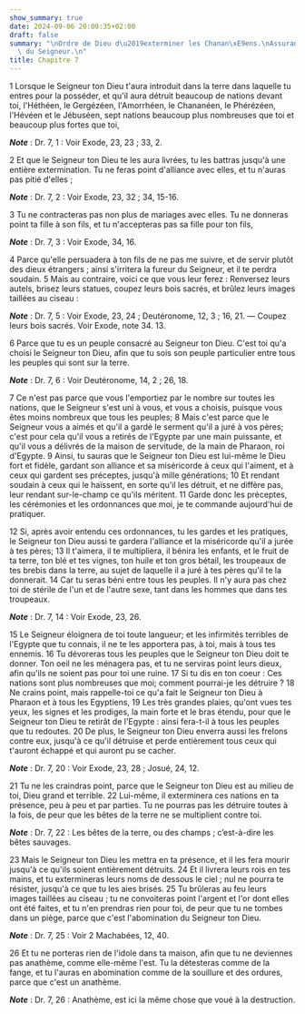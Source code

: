 ```yaml
---
show_summary: true
date: 2024-09-06 20:00:35+02:00
draft: false
summary: "\nOrdre de Dieu d\u2019exterminer les Chanan\xE9ens.\nAssurance de la protection\
  \ du Seigneur.\n"
title: Chapitre 7
---
```





1 Lorsque le Seigneur ton Dieu t'aura introduit dans la terre dans laquelle tu entres pour la posséder, et qu'il aura détruit beaucoup de nations devant toi, l'Héthéen, le Gergézéen, l'Amorrhéen, le Chananéen, le Phérézéen, l'Hévéen et le Jébuséen, sept nations beaucoup plus nombreuses que toi et beaucoup plus fortes que toi,

***Note*** :  Dr. 7, 1 : Voir Exode, 23, 23 ; 33, 2.

2 Et que le Seigneur ton Dieu te les aura livrées, tu les battras jusqu'à une entière extermination. Tu ne feras point d'alliance avec elles, et tu n'auras pas pitié d'elles ;

***Note*** :  Dr. 7, 2 : Voir Exode, 23, 32 ; 34, 15-16.

3 Tu ne contracteras pas non plus de mariages avec elles. Tu ne donneras point ta fille à son fils, et tu n'accepteras pas sa fille pour ton fils,

***Note*** :  Dr. 7, 3 : Voir Exode, 34, 16.

4 Parce qu'elle persuadera à ton fils de ne pas me suivre, et de servir plutôt des dieux étrangers ; ainsi s'irritera la fureur du Seigneur, et il te perdra soudain. 5 Mais au contraire, voici ce que vous leur ferez : Renversez leurs autels, brisez leurs statues, coupez leurs bois sacrés, et brûlez leurs images taillées au ciseau :

***Note*** :  Dr. 7, 5 : Voir Exode, 23, 24 ; Deutéronome, 12, 3 ; 16, 21. ― Coupez leurs bois sacrés. Voir Exode, note 34. 13.


6 Parce que tu es un peuple consacré au Seigneur ton Dieu. C'est toi qu'a choisi le Seigneur ton Dieu, afin que tu sois son peuple particulier entre tous les peuples qui sont sur la terre.

***Note*** :  Dr. 7, 6 : Voir Deutéronome, 14, 2 ; 26, 18.

7 Ce n'est pas parce que vous l'emportiez par le nombre sur toutes les nations, que le Seigneur s'est uni à vous, et vous a choisis, puisque vous êtes moins nombreux que tous les peuples; 8 Mais c'est parce que le Seigneur vous a aimés et qu'il a gardé le serment qu'il a juré à vos pères; c'est pour cela qu'il vous a retirés de l'Egypte par une main puissante, et qu'il vous a délivrés de la maison de servitude, de la main de Pharaon, roi d'Egypte. 9 Ainsi, tu sauras que le Seigneur ton Dieu est lui-même le Dieu fort et fidèle, gardant son alliance et sa miséricorde à ceux qui l'aiment, et à ceux qui gardent ses préceptes, jusqu'à mille générations; 10 Et rendant soudain à ceux qui le haïssent, en sorte qu'il les détruit, et ne diffère pas, leur rendant sur-le-champ ce qu'ils méritent. 11 Garde donc les préceptes, les cérémonies et les ordonnances que moi, je te commande aujourd'hui de pratiquer.


12 Si, après avoir entendu ces ordonnances, tu les gardes et les pratiques, le Seigneur ton Dieu aussi te gardera l'alliance et la miséricorde qu'il a jurée à tes pères; 13 Il t'aimera, il te multipliera, il bénira les enfants, et le fruit de ta terre, ton blé et tes vignes, ton huile et ton gros bétail, les troupeaux de tes brebis dans la terre, au sujet de laquelle il a juré à tes pères qu'il te la donnerait. 14 Car tu seras béni entre tous les peuples. Il n'y aura pas chez toi de stérile de l'un et de l'autre sexe, tant dans les hommes que dans tes troupeaux.

***Note*** :  Dr. 7, 14 : Voir Exode, 23, 26.

15 Le Seigneur éloignera de toi toute langueur; et les infirmités terribles de l'Egypte que tu connais, il ne te les apportera pas, à toi, mais à tous tes ennemis. 16 Tu dévoreras tous les peuples que le Seigneur ton Dieu doit te donner. Ton oeil ne les ménagera pas, et tu ne serviras point leurs dieux, afin qu'ils ne soient pas pour toi une ruine. 17 Si tu dis en ton coeur : Ces nations sont plus nombreuses que moi; comment pourrai-je les détruire ? 18 Ne crains point, mais rappelle-toi ce qu'a fait le Seigneur ton Dieu à Pharaon et à tous les Egyptiens, 19 Les très grandes plaies, qu'ont vues tes yeux, les signes et les prodiges, la main forte et le bras étendu, pour que le Seigneur ton Dieu te retirât de l'Egypte : ainsi fera-t-il à tous les peuples que tu redoutes. 20 De plus, le Seigneur ton Dieu enverra aussi les frelons contre eux, jusqu'à ce qu'il détruise et perde entièrement tous ceux qui t'auront échappé et qui auront pu se cacher.

***Note*** :  Dr. 7, 20 : Voir Exode, 23, 28 ; Josué, 24, 12.

21 Tu ne les craindras point, parce que le Seigneur ton Dieu est au milieu de toi, Dieu grand et terrible. 22 Lui-même, il exterminera ces nations en ta présence, peu à peu et par parties. Tu ne pourras pas les détruire toutes à la fois, de peur que les bêtes de la terre ne se multiplient contre toi.

***Note*** :  Dr. 7, 22 : Les bêtes de la terre, ou des champs ; c’est-à-dire les bêtes sauvages.

23 Mais le Seigneur ton Dieu les mettra en ta présence, et il les fera mourir jusqu'à ce qu'ils soient entièrement détruits. 24 Et il livrera leurs rois en tes mains, et tu extermineras leurs noms de dessous le ciel ; nul ne pourra te résister, jusqu'à ce que tu les aies brisés. 25 Tu brûleras au feu leurs images taillées au ciseau ; tu ne convoiteras point l'argent et l'or dont elles ont été faites, et tu n'en prendras rien pour toi, de peur que tu ne tombes dans un piège, parce que c'est l'abomination du Seigneur ton Dieu.

***Note*** :  Dr. 7, 25 : Voir 2 Machabées, 12, 40.

26 Et tu ne porteras rien de l'idole dans ta maison, afin que tu ne deviennes pas anathème, comme elle-même l'est. Tu la détesteras comme de la fange, et tu l'auras en abomination comme de la souillure et des ordures, parce que c'est un anathème.

***Note*** :  Dr. 7, 26 : Anathème, est ici la même chose que voué à la destruction.

